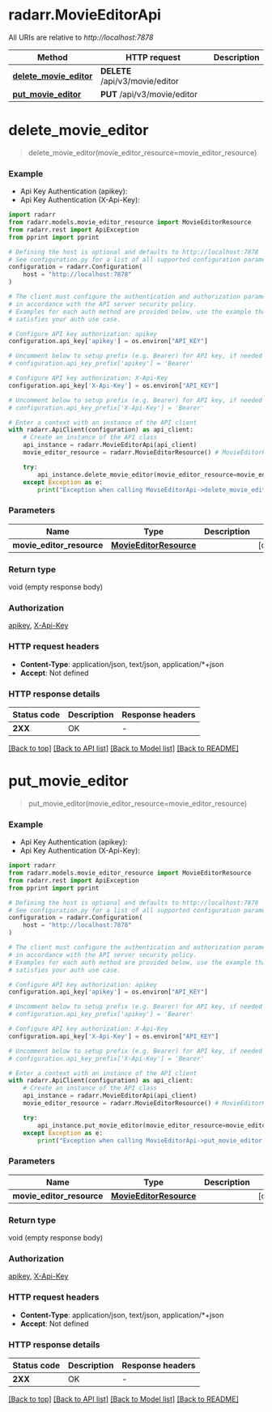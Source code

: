 # radarr.MovieEditorApi

All URIs are relative to *http://localhost:7878*

Method | HTTP request | Description
------------- | ------------- | -------------
[**delete_movie_editor**](MovieEditorApi.md#delete_movie_editor) | **DELETE** /api/v3/movie/editor | 
[**put_movie_editor**](MovieEditorApi.md#put_movie_editor) | **PUT** /api/v3/movie/editor | 


# **delete_movie_editor**
> delete_movie_editor(movie_editor_resource=movie_editor_resource)

### Example

* Api Key Authentication (apikey):
* Api Key Authentication (X-Api-Key):

```python
import radarr
from radarr.models.movie_editor_resource import MovieEditorResource
from radarr.rest import ApiException
from pprint import pprint

# Defining the host is optional and defaults to http://localhost:7878
# See configuration.py for a list of all supported configuration parameters.
configuration = radarr.Configuration(
    host = "http://localhost:7878"
)

# The client must configure the authentication and authorization parameters
# in accordance with the API server security policy.
# Examples for each auth method are provided below, use the example that
# satisfies your auth use case.

# Configure API key authorization: apikey
configuration.api_key['apikey'] = os.environ["API_KEY"]

# Uncomment below to setup prefix (e.g. Bearer) for API key, if needed
# configuration.api_key_prefix['apikey'] = 'Bearer'

# Configure API key authorization: X-Api-Key
configuration.api_key['X-Api-Key'] = os.environ["API_KEY"]

# Uncomment below to setup prefix (e.g. Bearer) for API key, if needed
# configuration.api_key_prefix['X-Api-Key'] = 'Bearer'

# Enter a context with an instance of the API client
with radarr.ApiClient(configuration) as api_client:
    # Create an instance of the API class
    api_instance = radarr.MovieEditorApi(api_client)
    movie_editor_resource = radarr.MovieEditorResource() # MovieEditorResource |  (optional)

    try:
        api_instance.delete_movie_editor(movie_editor_resource=movie_editor_resource)
    except Exception as e:
        print("Exception when calling MovieEditorApi->delete_movie_editor: %s\n" % e)
```



### Parameters


Name | Type | Description  | Notes
------------- | ------------- | ------------- | -------------
 **movie_editor_resource** | [**MovieEditorResource**](MovieEditorResource.md)|  | [optional] 

### Return type

void (empty response body)

### Authorization

[apikey](../README.md#apikey), [X-Api-Key](../README.md#X-Api-Key)

### HTTP request headers

 - **Content-Type**: application/json, text/json, application/*+json
 - **Accept**: Not defined

### HTTP response details

| Status code | Description | Response headers |
|-------------|-------------|------------------|
**2XX** | OK |  -  |

[[Back to top]](#) [[Back to API list]](../README.md#documentation-for-api-endpoints) [[Back to Model list]](../README.md#documentation-for-models) [[Back to README]](../README.md)

# **put_movie_editor**
> put_movie_editor(movie_editor_resource=movie_editor_resource)

### Example

* Api Key Authentication (apikey):
* Api Key Authentication (X-Api-Key):

```python
import radarr
from radarr.models.movie_editor_resource import MovieEditorResource
from radarr.rest import ApiException
from pprint import pprint

# Defining the host is optional and defaults to http://localhost:7878
# See configuration.py for a list of all supported configuration parameters.
configuration = radarr.Configuration(
    host = "http://localhost:7878"
)

# The client must configure the authentication and authorization parameters
# in accordance with the API server security policy.
# Examples for each auth method are provided below, use the example that
# satisfies your auth use case.

# Configure API key authorization: apikey
configuration.api_key['apikey'] = os.environ["API_KEY"]

# Uncomment below to setup prefix (e.g. Bearer) for API key, if needed
# configuration.api_key_prefix['apikey'] = 'Bearer'

# Configure API key authorization: X-Api-Key
configuration.api_key['X-Api-Key'] = os.environ["API_KEY"]

# Uncomment below to setup prefix (e.g. Bearer) for API key, if needed
# configuration.api_key_prefix['X-Api-Key'] = 'Bearer'

# Enter a context with an instance of the API client
with radarr.ApiClient(configuration) as api_client:
    # Create an instance of the API class
    api_instance = radarr.MovieEditorApi(api_client)
    movie_editor_resource = radarr.MovieEditorResource() # MovieEditorResource |  (optional)

    try:
        api_instance.put_movie_editor(movie_editor_resource=movie_editor_resource)
    except Exception as e:
        print("Exception when calling MovieEditorApi->put_movie_editor: %s\n" % e)
```



### Parameters


Name | Type | Description  | Notes
------------- | ------------- | ------------- | -------------
 **movie_editor_resource** | [**MovieEditorResource**](MovieEditorResource.md)|  | [optional] 

### Return type

void (empty response body)

### Authorization

[apikey](../README.md#apikey), [X-Api-Key](../README.md#X-Api-Key)

### HTTP request headers

 - **Content-Type**: application/json, text/json, application/*+json
 - **Accept**: Not defined

### HTTP response details

| Status code | Description | Response headers |
|-------------|-------------|------------------|
**2XX** | OK |  -  |

[[Back to top]](#) [[Back to API list]](../README.md#documentation-for-api-endpoints) [[Back to Model list]](../README.md#documentation-for-models) [[Back to README]](../README.md)

